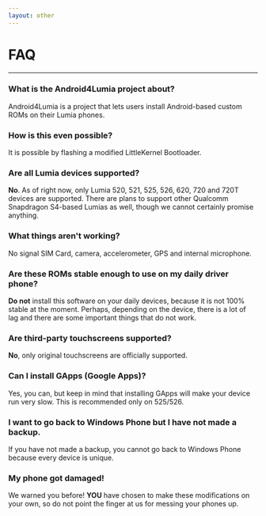 ```yaml
---
layout: other
---
```


# **FAQ**
___________________________________________

### What is the Android4Lumia project about?

Android4Lumia is a project that lets users install Android-based custom ROMs on their Lumia phones.

### How is this even possible?

It is possible by flashing a modified LittleKernel Bootloader.

### Are all Lumia devices supported?

**No**. As of right now, only Lumia 520, 521, 525, 526, 620, 720 and 720T devices are supported.
There are plans to support other Qualcomm Snapdragon S4-based Lumias as well, though we cannot certainly promise anything.

### What things aren't working?

No signal SIM Card, camera, accelerometer, GPS and internal microphone.

### Are these ROMs stable enough to use on my daily driver phone?

**Do not** install this software on your daily devices, because it is not 100% stable at the moment. Perhaps, depending on the device, there is a lot of lag and there are some important things that do not work.

### Are third-party touchscreens supported?

**No**, only original touchscreens are officially supported.

### Can I install GApps (Google Apps)?

Yes, you can, but keep in mind that installing GApps will make your device run very slow. This is recommended only on 525/526.

### I want to go back to Windows Phone but I have not made a backup.

If you have not made a backup, you cannot go back to Windows Phone because every device is unique.

### My phone got damaged!

We warned you before! **YOU** have chosen to make these modifications on your own, so do not point the finger at us for messing your phones up.
